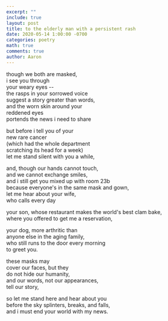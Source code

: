 ```yaml
---
excerpt: ""
include: true
layout: post
title: to the elderly man with a persistent rash 
date: 2020-05-14 1:00:00 -0700
categories: poetry
math: true
comments: true
author: Aaron
---
```



though we both are masked,  
i see you through  
your weary eyes --  
the rasps in your sorrowed voice  
suggest a story greater than words,  
and the worn skin around your  
reddened eyes  
portends the news i need to share  

but before i tell you of your  
new rare cancer  
(which had the whole department  
scratching its head for a week)  
let me stand silent with you a while,  

and, though our hands cannot touch,  
and we cannot exchange smiles,  
and i still get you mixed up with room 23b  
because everyone's in the same mask and gown,  
let me hear about your wife,  
who calls every day  

your son, whose restaurant makes the world's best clam bake,  
where you offered to get me a reservation,  

your dog, more arthritic than  
anyone else in the aging family,  
who still runs to the door every morning  
to greet you.  

these masks may  
cover our faces, but they  
do not hide our humanity,  
and our words, not our appearances,  
tell our story,  

so let me stand here and hear about you  
before the sky splinters, breaks, and falls,  
and i must end your world with my news.
